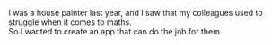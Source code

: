 I was a house painter last year, and I saw that my colleagues used to struggle when it comes to maths. <br>
So I wanted to create an app that can do the job for them.
